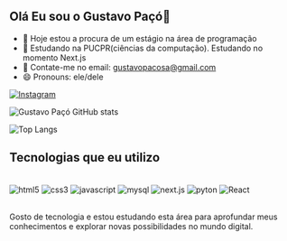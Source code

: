 ## Olá Eu sou o Gustavo Paçó🤙

- 🔭 Hoje estou a procura de um estágio na área de programação
- 🌱 Estudando na PUCPR(ciências da computação). Estudando no momento Next.js 
- 💬 Contate-me no email: gustavopacosa@gmail.com
- 😄 Pronouns: ele/dele

[![Instagram](https://img.shields.io/badge/Instagram-E4405F?style=for-the-badge&logo=instagram&logoColor=white)](https://www.instagram.com/gustavopaco__/?next=%2F)

![Gustavo Paçó GitHub stats](https://github-readme-stats.vercel.app/api?username=gustavopaco123&show_icons=true&theme=radical)

![Top Langs](https://github-readme-stats.vercel.app/api/top-langs/?username=gustavopaco123&langs_count=8)

## Tecnologias que eu utilizo

<div style = "display: inline_block"><br>
    <img align="center" alt="html5" src="https://img.shields.io/badge/HTML5-E34F26?style=for-the-badge&logo=html5&logoColor=white" />
    <img align="center" alt="css3" src="https://img.shields.io/badge/CSS3-1572B6?style=for-the-badge&logo=css3&logoColor=white" />
    <img align="center" alt="javascript" src="https://img.shields.io/badge/JavaScript-F7DF1E?style=for-the-badge&logo=javascript&logoColor=black" />
    <img align="center" alt="mysql" src="https://img.shields.io/badge/MySQL-00000F?style=for-the-badge&logo=mysql&logoColor=white" />
    <img align="center" alt="next.js" src="https://img.shields.io/badge/TypeScript-007ACC?style=for-the-badge&logo=typescript&logoColor=white" />
    <img align="center" alt="pyton" src="https://img.shields.io/badge/Python-3776AB?style=for-the-badge&logo=python&logoColor=white" />
    <img align="center" alt="React" src="https://img.shields.io/badge/React-20232A?style=for-the-badge&logo=react&logoColor=61DAFB" />
</div><br/>

Gosto de tecnologia e estou estudando esta área para aprofundar meus conhecimentos e explorar novas possibilidades no mundo digital.
